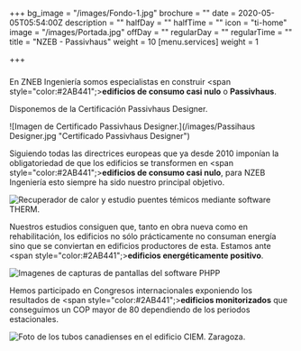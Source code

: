 +++
bg_image = "/images/Fondo-1.jpg"
brochure = ""
date = 2020-05-05T05:54:00Z
description = ""
halfDay = ""
halfTime = ""
icon = "ti-home"
image = "/images/Portada.jpg"
offDay = ""
regularDay = ""
regularTime = ""
title = "NZEB - Passivhaus"
weight = 10
[menu.services]
weight = 1

+++
### 

En ZNEB Ingeniería somos especialistas en construir <span style="color:#2AB441";>**edificios de consumo casi nulo** o **Passivhaus**.</span>

Disponemos de la Certificación Passivhaus Designer.

![Imagen de Certificado Passivhaus Designer.](/images/Passihaus Designer.jpg "Certificado Passivhaus Designer")

Siguiendo todas las directrices europeas que ya desde 2010 imponían la obligatoriedad de que los edificios se transformen en <span style="color:#2AB441";>**edificios de consumo casi nulo**</span>, para NZEB Ingeniería esto siempre ha sido nuestro principal objetivo.

![Recuperador de calor y estudio puentes témicos mediante software THERM.](/images/Passiv.jpg "Recuperador de calor y estudio puentes témicos.")

Nuestros estudios consiguen que, tanto en obra nueva como en rehabilitación, los edificios no sólo prácticamente no consuman energía sino que se conviertan en edificios productores de esta. Estamos ante <span style="color:#2AB441";>**edificios energéticamente positivo**</span>.

![Imagenes de capturas de pantallas del software PHPP](/images/PHPP_WEB.jpg "PHPP")

Hemos participado en Congresos internacionales exponiendo los resultados de <span style="color:#2AB441";>**edificios monitorizados**</span> que conseguimos un COP mayor de 80 dependiendo de los periodos estacionales.

![Foto de los tubos canadienses en el edificio CIEM. Zaragoza.](/images/Tubos.jpg "Tubos canadienses. Edificio CIEM")